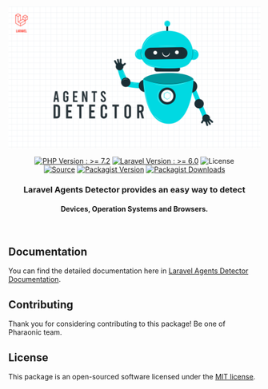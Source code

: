 <p align="center"><a href="https://pharaonic.io" target="_blank"><img src="https://raw.githubusercontent.com/Pharaonic/logos/main/agents.jpg"></a></p>

<p align="center">
  <a href="https://php.net" target="_blank"><img src="https://img.shields.io/static/v1?label=PHP&message=%3E=7.2&color=blue&style=flat-square" alt="PHP Version : >= 7.2"></a>
  <a href="https://laravel.com" target="_blank"><img src="https://img.shields.io/static/v1?label=Laravel&message=%3E=6.0&color=F05340&style=flat-square" alt="Laravel Version : >= 6.0"></a>
  <img src="https://img.shields.io/static/v1?label=License&message=MIT&color=brightgreen&style=flat-square" alt="License">
  <br>
  <a href="https://packagist.org/packages/Pharaonic/laravel-agents-detector" target="_blank"><img src="https://img.shields.io/static/v1?label=Packagist&message=pharaonic/laravel-agents-detector&color=blue&logo=packagist&logoColor=white" alt="Source"></a>
  <a href="https://packagist.org/packages/pharaonic/laravel-agents-detector" target="_blank"><img src="https://poser.pugx.org/pharaonic/laravel-agents-detector/v" alt="Packagist Version"></a>
  <a href="https://packagist.org/packages/pharaonic/laravel-agents-detector" target="_blank"><img src="https://poser.pugx.org/pharaonic/laravel-agents-detector/downloads" alt="Packagist Downloads"></a>
</p>

<h3 align="center">Laravel Agents Detector provides an easy way to detect</h3>
<h4 align="center">Devices, Operation Systems and Browsers.</h4>
<br>

## Documentation

You can find the detailed documentation here in [Laravel Agents Detector Documentation](https://pharaonic.io/packages/laravel/agents-detector).

## Contributing

Thank you for considering contributing to this package! Be one of Pharaonic team.

## License

This package is an open-sourced software licensed under the [MIT license](https://opensource.org/licenses/MIT).
